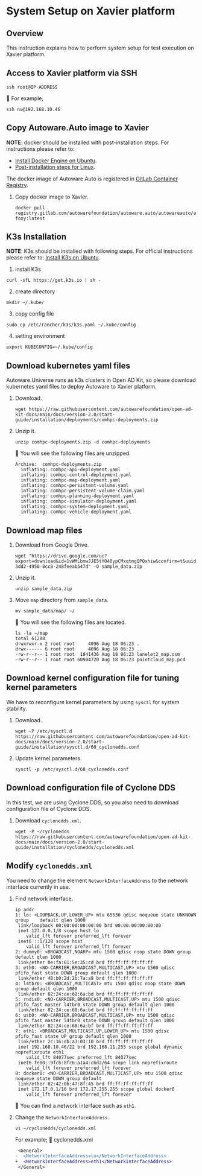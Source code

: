 # System Setup on Xavier platform

## Overview

This instruction explains how to perform system setup for test execution on Xavier platform.

## Access to Xavier platform via SSH

```console
ssh root@IP-ADDRESS
```

:speech_balloon: For example;

```console
ssh nv@192.168.10.46
```

## Copy Autoware.Auto image to Xavier

**NOTE**: docker should be installed with post-installation steps. For instructions please refer to:

- [Install Docker Engine on Ubuntu](https://docs.docker.com/engine/install/ubuntu).
- [Post-installation steps for Linux](https://docs.docker.com/engine/install/linux-postinstall).

The docker image of Autoware.Auto is registered in [GitLab Container Registry](https://gitlab.com/autowarefoundation/autoware.auto/AutowareAuto/container_registry/2511358).

1. Copy docker image to Xavier.

   ```console
   docker pull registry.gitlab.com/autowarefoundation/autoware.auto/autowareauto/arm64/openadkit-foxy:latest

## K3s Installation

**NOTE**: K3s should be installed with following steps. For official instructions please refer to: [Install K3s on Ubuntu](https://docs.k3s.io/quick-start).

1. install K3s

```console
curl -sfL https://get.k3s.io | sh -
```
2. create directory

```console
mkdir ~/.kube/
```
3. copy config file

```console
sudo cp /etc/rancher/k3s/k3s.yaml ~/.kube/config
```
4. setting environment

```console
export KUBECONFIG=~/.kube/config
```

## Download kubernetes yaml files

Autoware.Universe runs as k3s clusters in Open AD Kit, so please download kubernetes yaml files to deploy Autoware to Xavier platform.

1. Download.

   ```console
   wget https://raw.githubusercontent.com/autowarefoundation/open-ad-kit-docs/main/docs/version-2.0/start-guide/installation/deployments/comhpc-deployments.zip
   ```

1. Unzip it.

   ```console
   unzip comhpc-deployments.zip -d comhpc-deployments
   ```

   :speech_balloon: You will see the following files are unzipped.

   ```console
   Archive:  comhpc-deployments.zip
     inflating: comhpc-api-deployment.yaml
     inflating: comhpc-control-deployment.yaml
     inflating: comhpc-map-deployment.yaml
     inflating: comhpc-persistent-volume.yaml
     inflating: comhpc-persistent-volume-claim.yaml
     inflating: comhpc-planning-deployment.yaml
     inflating: comhpc-simulator-deployment.yaml
     inflating: comhpc-system-deployment.yaml
     inflating: comhpc-vehicle-deployment.yaml
   ```

## Download map files

1. Download from Google Drive.

   ```console
   wget "https://drive.google.com/uc?export=download&id=1vWMLbmwJJE5tYO40ypCMxqtmgQPQxhiw&confirm=t&uuid=3d84d854-3dd2-4950-8cc8-248feeab547d" -O sample_data.zip
   ```

1. Unzip it.

   ```console
   unzip sample_data.zip
   ```

1. Move `map` directory from `sample_data`.

   ```console
   mv sample_data/map/ ~/
   ```

   :speech_balloon: You will see the following files are located.

   ```console
   ls -la ~/map
   total 61288
   drwxrwxr-x 2 root root     4096 Aug 18 06:23 .
   drwx------ 6 root root     4096 Aug 18 06:23 ..
   -rw-r--r-- 1 root root  1841436 Aug 18 06:23 lanelet2_map.osm
   -rw-r--r-- 1 root root 60904720 Aug 18 06:23 pointcloud_map.pcd
   ```

## Download **kernel configuration** file for tuning kernel parameters

We have to reconfigure kernel parameters by using `sysctl` for system stability.

1. Download.

   ```console
   wget -P /etc/sysctl.d https://raw.githubusercontent.com/autowarefoundation/open-ad-kit-docs/main/docs/version-2.0/start-guide/installation/sysctl.d/60_cyclonedds.conf
   ```

1. Update kernel parameters.

   ```console
   sysctl -p /etc/sysctl.d/60_cyclonedds.conf
   ```

## Download configuration file of Cyclone DDS

In this test, we are using Cyclone DDS, so you also need to download configuration file of Cyclone DDS.

1. Download `cyclonedds.xml`.

   ```console
   wget -P ~/cyclonedds https://raw.githubusercontent.com/autowarefoundation/open-ad-kit-docs/main/docs/version-2.0/start-guide/installation/cyclonedds/cyclonedds.xml
   ```

## Modify `cyclonedds.xml`

You need to change the element `NetworkInterfaceAddress` to the network interface currently in use.

1. Find network interface.

   ```console
   ip addr
   1: lo: <LOOPBACK,UP,LOWER_UP> mtu 65536 qdisc noqueue state UNKNOWN group    default qlen 1000
    link/loopback 00:00:00:00:00:00 brd 00:00:00:00:00:00
    inet 127.0.0.1/8 scope host lo
       valid_lft forever preferred_lft forever
    inet6 ::1/128 scope host 
       valid_lft forever preferred_lft forever
   2: dummy0: <BROADCAST,NOARP> mtu 1500 qdisc noop state DOWN group default qlen 1000
    link/ether 0e:fa:61:5e:35:cd brd ff:ff:ff:ff:ff:ff
   3: eth0: <NO-CARRIER,BROADCAST,MULTICAST,UP> mtu 1500 qdisc pfifo_fast state DOWN group default qlen 1000
    link/ether 48:b0:2d:2b:7a:a8 brd ff:ff:ff:ff:ff:ff
   4: l4tbr0: <BROADCAST,MULTICAST> mtu 1500 qdisc noop state DOWN group default qlen 1000
    link/ether 82:24:ce:68:6a:bd brd ff:ff:ff:ff:ff:ff
   5: rndis0: <NO-CARRIER,BROADCAST,MULTICAST,UP> mtu 1500 qdisc pfifo_fast master l4tbr0 state DOWN group default qlen 1000
    link/ether 82:24:ce:68:6a:bd brd ff:ff:ff:ff:ff:ff
   6: usb0: <NO-CARRIER,BROADCAST,MULTICAST,UP> mtu 1500 qdisc pfifo_fast master l4tbr0 state DOWN group default qlen 1000
    link/ether 82:24:ce:68:6a:bf brd ff:ff:ff:ff:ff:ff
   7: eth1: <BROADCAST,MULTICAST,UP,LOWER_UP> mtu 1500 qdisc pfifo_fast state UP group default qlen 1000
    link/ether 2c:16:db:a3:03:10 brd ff:ff:ff:ff:ff:ff
    inet 192.168.10.46/22 brd 192.168.11.255 scope global dynamic noprefixroute eth1
       valid_lft 84077sec preferred_lft 84077sec
    inet6 fe80::9fcb:8fc6:a1a4:c6d2/64 scope link noprefixroute 
       valid_lft forever preferred_lft forever
   8: docker0: <NO-CARRIER,BROADCAST,MULTICAST,UP> mtu 1500 qdisc noqueue state DOWN group default 
    link/ether 02:42:0b:47:8f:45 brd ff:ff:ff:ff:ff:ff
    inet 172.17.0.1/16 brd 172.17.255.255 scope global docker0
       valid_lft forever preferred_lft forever
   ```
   :speech_balloon: You can find a network interface such as `eth1`.
2. Change the `NetworkInterfaceAddress`.

   ```console
   vi ~/cyclonedds/cyclonedds.xml
   ```

   For example; :page_facing_up: cyclonedds.xml

   ```diff
    <General>
   -  <NetworkInterfaceAddress>lo</NetworkInterfaceAddress>
   +  <NetworkInterfaceAddress>eth1</NetworkInterfaceAddress>
    </General>

   ```
